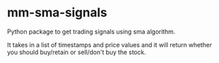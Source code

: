 # mm-sma-signals

Python package to get trading signals using sma algorithm.

It takes in a list of timestamps and price values and it will return whether you should buy/retain or sell/don't buy the stock.